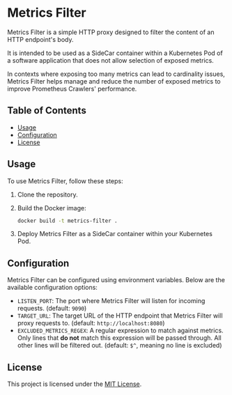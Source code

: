 # Metrics Filter

Metrics Filter is a simple HTTP proxy designed to filter the content of an HTTP endpoint's body.

It is intended to be used as a SideCar container within a Kubernetes Pod of a software application that does
not allow selection of exposed metrics.

In contexts where exposing too many metrics can lead to cardinality issues, Metrics Filter helps manage and
reduce the number of exposed metrics to improve Prometheus Crawlers' performance.

## Table of Contents

- [Usage](#usage)
- [Configuration](#configuration)
- [License](#license)

## Usage

To use Metrics Filter, follow these steps:

1. Clone the repository.
2. Build the Docker image:

    ```bash
    docker build -t metrics-filter .
    ```

3. Deploy Metrics Filter as a SideCar container within your Kubernetes Pod.

## Configuration

Metrics Filter can be configured using environment variables. Below are the available configuration options:

- `LISTEN_PORT`: The port where Metrics Filter will listen for incoming requests. (default: `9090`)
- `TARGET_URL`: The target URL of the HTTP endpoint that Metrics Filter will proxy requests to. (default: `http://localhost:8080`)
- `EXCLUDED_METRICS_REGEX`: A regular expression to match against metrics. Only lines that **do not** match this
  expression will be passed through. All other lines will be filtered out.
  (default: `$^`, meaning no line is excluded)

## License

This project is licensed under the [MIT License](LICENSE).
